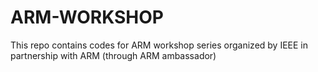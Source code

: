 # ARM-WORKSHOP
This repo contains codes for ARM workshop series organized by IEEE in partnership with ARM (through ARM ambassador)
